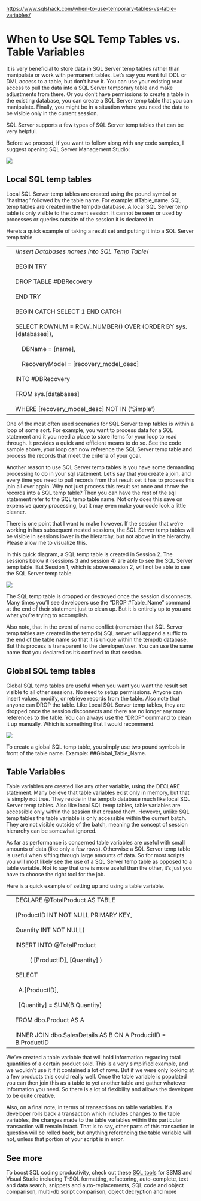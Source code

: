 https://www.sqlshack.com/when-to-use-temporary-tables-vs-table-variables/

# When to Use SQL Temp Tables vs. Table Variables

It is very beneficial to store data in SQL Server temp tables rather than manipulate or work with permanent tables. Let’s say you want full DDL or DML access to a table, but don’t have it. You can use your existing read access to pull the data into a SQL Server temporary table and make adjustments from there. Or you don’t have permissions to create a table in the existing database, you can create a SQL Server temp table that you can manipulate. Finally, you might be in a situation where you need the data to be visible only in the current session.

SQL Server supports a few types of SQL Server temp tables that can be very helpful.

Before we proceed, if you want to follow along with any code samples, I suggest opening SQL Server Management Studio:

![](https://www.sqlshack.com/wp-content/uploads/2017/02/word-image-80.png)

## Local SQL temp tables

Local SQL Server temp tables are created using the pound symbol or “hashtag” followed by the table name. For example: #Table_name. SQL temp tables are created in the tempdb database. A local SQL Server temp table is only visible to the current session. It cannot be seen or used by processes or queries outside of the session it is declared in.

Here’s a quick example of taking a result set and putting it into a SQL Server temp table.

|   |   |
|---|---|
||/*Insert Databases names into SQL Temp Table*/<br><br>BEGIN TRY<br><br>DROP TABLE #DBRecovery<br><br>END TRY<br><br>BEGIN CATCH SELECT 1 END CATCH<br><br>SELECT ROWNUM = ROW_NUMBER() OVER (ORDER BY sys.[databases]),<br><br>    DBName = [name],<br><br>    RecoveryModel = [recovery_model_desc]<br><br>INTO #DBRecovery<br><br>FROM sys.[databases]<br><br>WHERE [recovery_model_desc] NOT IN ('Simple')|

One of the most often used scenarios for SQL Server temp tables is within a loop of some sort. For example, you want to process data for a SQL statement and it you need a place to store items for your loop to read through. It provides a quick and efficient means to do so. See the code sample above, your loop can now reference the SQL Server temp table and process the records that meet the criteria of your goal.

Another reason to use SQL Server temp tables is you have some demanding processing to do in your sql statement. Let’s say that you create a join, and every time you need to pull records from that result set it has to process this join all over again. Why not just process this result set once and throw the records into a SQL temp table? Then you can have the rest of the sql statement refer to the SQL temp table name. Not only does this save on expensive query processing, but it may even make your code look a little cleaner.

There is one point that I want to make however. If the session that we’re working in has subsequent nested sessions, the SQL Server temp tables will be visible in sessions lower in the hierarchy, but not above in the hierarchy. Please allow me to visualize this.

In this quick diagram, a SQL temp table is created in Session 2. The sessions below it (sessions 3 and session 4) are able to see the SQL Server temp table. But Session 1, which is above session 2, will not be able to see the SQL Server temp table.

![](https://www.sqlshack.com/wp-content/uploads/2017/02/word-image-81.png)

The SQL temp table is dropped or destroyed once the session disconnects. Many times you’ll see developers use the “DROP #Table_Name” command at the end of their statement just to clean up. But it is entirely up to you and what you’re trying to accomplish.

Also note, that in the event of name conflict (remember that SQL Server temp tables are created in the tempdb) SQL server will append a suffix to the end of the table name so that it is unique within the tempdb database. But this process is transparent to the developer/user. You can use the same name that you declared as it’s confined to that session.

## Global SQL temp tables

Global SQL temp tables are useful when you want you want the result set visible to all other sessions. No need to setup permissions. Anyone can insert values, modify, or retrieve records from the table. Also note that anyone can DROP the table. Like Local SQL Server temp tables, they are dropped once the session disconnects and there are no longer any more references to the table. You can always use the “DROP” command to clean it up manually. Which is something that I would recommend.

![](https://www.sqlshack.com/wp-content/uploads/2017/02/word-image-82.png)

To create a global SQL temp table, you simply use two pound symbols in front of the table name. Example: ##Global_Table_Name.

## Table Variables

Table variables are created like any other variable, using the DECLARE statement. Many believe that table variables exist only in memory, but that is simply not true. They reside in the tempdb database much like local SQL Server temp tables. Also like local SQL temp tables, table variables are accessible only within the session that created them. However, unlike SQL temp tables the table variable is only accessible within the current batch. They are not visible outside of the batch, meaning the concept of session hierarchy can be somewhat ignored.

As far as performance is concerned table variables are useful with small amounts of data (like only a few rows). Otherwise a SQL Server temp table is useful when sifting through large amounts of data. So for most scripts you will most likely see the use of a SQL Server temp table as opposed to a table variable. Not to say that one is more useful than the other, it’s just you have to choose the right tool for the job.

Here is a quick example of setting up and using a table variable.

|   |   |
|---|---|
||DECLARE @TotalProduct AS TABLE<br><br>(ProductID INT NOT NULL PRIMARY KEY,<br><br>Quantity INT NOT NULL)<br><br>INSERT INTO @TotalProduct<br><br>         ( [ProductID], [Quantity] )<br><br>SELECT<br><br>  A.[ProductID],<br><br>  [Quantity] = SUM(B.Quantity)<br><br>FROM dbo.Product AS A<br><br>INNER JOIN dbo.SalesDetails AS B ON A.ProducitID = B.ProductID|

We’ve created a table variable that will hold information regarding total quantities of a certain product sold. This is a very simplified example, and we wouldn’t use it if it contained a lot of rows. But if we were only looking at a few products this could really well. Once the table variable is populated you can then join this as a table to yet another table and gather whatever information you need. So there is a lot of flexibility and allows the developer to be quite creative.

Also, on a final note, in terms of transactions on table variables. If a developer rolls back a transaction which includes changes to the table variables, the changes made to the table variables within this particular transaction will remain intact. That is to say, other parts of this transaction in question will be rolled back, but anything referencing the table variable will not, unless that portion of your script is in error.

## See more

To boost SQL coding productivity, check out these [SQL tools](https://www.apexsql.com/prices.aspx?utm_source=sqlshack&utm_campaign=free&utm_medium=native_link&utm_content=sql-shack) for SSMS and Visual Studio including T-SQL formatting, refactoring, auto-complete, text and data search, snippets and auto-replacements, SQL code and object comparison, multi-db script comparison, object decryption and more